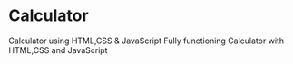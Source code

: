 # Calculator
Calculator using HTML,CSS &amp; JavaScript
Fully functioning Calculator with HTML,CSS and JavaScript
